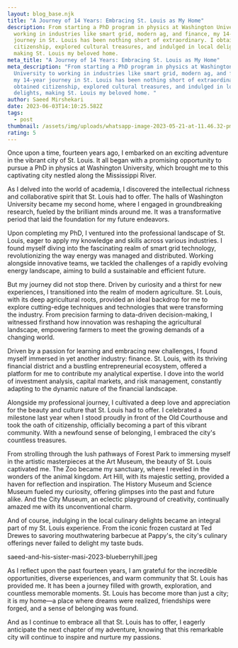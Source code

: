 ```yaml
---
layout: blog_base.njk
title: "A Journey of 14 Years: Embracing St. Louis as My Home"
description: From starting a PhD program in physics at Washington University to
  working in industries like smart grid, modern ag, and finance, my 14-year
  journey in St. Louis has been nothing short of extraordinary. I obtained
  citizenship, explored cultural treasures, and indulged in local delights,
  making St. Louis my beloved home.
meta_title: "A Journey of 14 Years: Embracing St. Louis as My Home"
meta_description: "From starting a PhD program in physics at Washington
  University to working in industries like smart grid, modern ag, and finance,
  my 14-year journey in St. Louis has been nothing short of extraordinary. I
  obtained citizenship, explored cultural treasures, and indulged in local
  delights, making St. Louis my beloved home. "
author: Saeed Mirshekari
date: 2023-06-03T14:10:25.582Z
tags:
  - post
thumbnail: /assets/img/uploads/whatsapp-image-2023-05-21-at-11.46.32-pm-1-.jpeg
rating: 5
---
```

Once upon a time, fourteen years ago, I embarked on an exciting adventure in the vibrant city of St. Louis. It all began with a promising opportunity to pursue a PhD in physics at Washington University, which brought me to this captivating city nestled along the Mississippi River.

As I delved into the world of academia, I discovered the intellectual richness and collaborative spirit that St. Louis had to offer. The halls of Washington University became my second home, where I engaged in groundbreaking research, fueled by the brilliant minds around me. It was a transformative period that laid the foundation for my future endeavors.

Upon completing my PhD, I ventured into the professional landscape of St. Louis, eager to apply my knowledge and skills across various industries. I found myself diving into the fascinating realm of smart grid technology, revolutionizing the way energy was managed and distributed. Working alongside innovative teams, we tackled the challenges of a rapidly evolving energy landscape, aiming to build a sustainable and efficient future.

But my journey did not stop there. Driven by curiosity and a thirst for new experiences, I transitioned into the realm of modern agriculture. St. Louis, with its deep agricultural roots, provided an ideal backdrop for me to explore cutting-edge techniques and technologies that were transforming the industry. From precision farming to data-driven decision-making, I witnessed firsthand how innovation was reshaping the agricultural landscape, empowering farmers to meet the growing demands of a changing world.

Driven by a passion for learning and embracing new challenges, I found myself immersed in yet another industry: finance. St. Louis, with its thriving financial district and a bustling entrepreneurial ecosystem, offered a platform for me to contribute my analytical expertise. I dove into the world of investment analysis, capital markets, and risk management, constantly adapting to the dynamic nature of the financial landscape.

Alongside my professional journey, I cultivated a deep love and appreciation for the beauty and culture that St. Louis had to offer. I celebrated a milestone last year when I stood proudly in front of the Old Courthouse and took the oath of citizenship, officially becoming a part of this vibrant community. With a newfound sense of belonging, I embraced the city's countless treasures.

From strolling through the lush pathways of Forest Park to immersing myself in the artistic masterpieces at the Art Museum, the beauty of St. Louis captivated me. The Zoo became my sanctuary, where I reveled in the wonders of the animal kingdom. Art Hill, with its majestic setting, provided a haven for reflection and inspiration. The History Museum and Science Museum fueled my curiosity, offering glimpses into the past and future alike. And the City Museum, an eclectic playground of creativity, continually amazed me with its unconventional charm.

And of course, indulging in the local culinary delights became an integral part of my St. Louis experience. From the iconic frozen custard at Ted Drewes to savoring mouthwatering barbecue at Pappy's, the city's culinary offerings never failed to delight my taste buds.



saeed-and-his-sister-masi-2023-blueberryhill.jpeg

As I reflect upon the past fourteen years, I am grateful for the incredible opportunities, diverse experiences, and warm community that St. Louis has provided me. It has been a journey filled with growth, exploration, and countless memorable moments. St. Louis has become more than just a city; it is my home—a place where dreams were realized, friendships were forged, and a sense of belonging was found.

And as I continue to embrace all that St. Louis has to offer, I eagerly anticipate the next chapter of my adventure, knowing that this remarkable city will continue to inspire and nurture my passions.